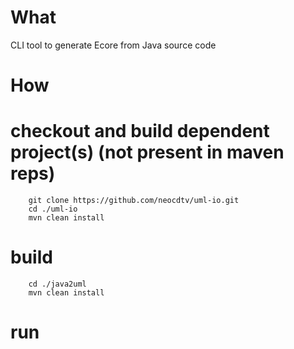 What
=====
CLI tool to generate Ecore from Java source code


How
=====

checkout and build dependent project(s) (not present in maven reps)
======
        git clone https://github.com/neocdtv/uml-io.git
        cd ./uml-io
        mvn clean install
build
======
        cd ./java2uml  
        mvn clean install
run
======


